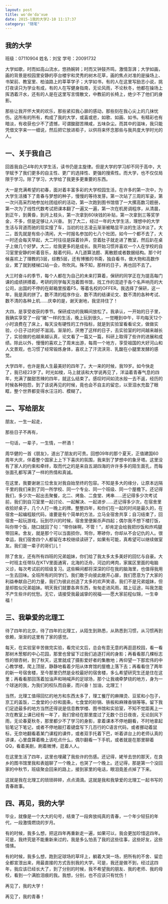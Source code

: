 ```yaml
---
layout: post
title: wo'de'da'xue
date: 2015-1我的大学2-10 11:17:37
category: "随笔"
---
```



## 我的大学


班级：07110904  姓名：刘宝  学号：20091732


大学如歌，时而如高山流水，悠扬婉转；时而又钟鼓齐鸣，激情澎湃；大学如画，画的背景是校园里安静的亭台楼宇和灵秀的树木花草，画的焦点对准的是操场上、书架前、教室里、柏油路上的莘莘学子；大学如书，有的人在这里写励志小说，挑灯夜读只为学业有成，有的人在写健身指南，无论风雨，不论秋冬，他都在操场上挥洒着汗水，还有的人是在这里写言情散文，中教前的长椅上，绝少不了他们的身影。


那些让我开怀大笑的欢乐，那些紧扣我心扉的感动，那些刻在我心尖上的几抹忧伤。这所有的所有，构成了我的大学，或喜或悲，如歌、如画、如书。有精彩也有暗淡，有收获也少不了遗憾，可谓酸甜苦辣咸，五味杂尘。而其中的滋味，我只能凭借文字来一一细说，然后把它放进柜子，以供将来怀念那些与我共度大学时光的人。


## 一、关于我自己

回首我自己4年的大学生活，读书仍是主旋律。但是大学的学习却不同于高中，大学赋予了我们更多的自主性、更广的选择性、更强的搜索性。而大学，也不仅仅局限于学习。除了学习，大学给了我更多更重要的东西。

大一是充满希望的初春，面对着丰富多彩的大学校园生活，在许多的第一次中，为大学生活播下了青春与梦想的种子，慢慢的等待发芽。第一次站了三周的军姿，第一次兴高采烈地参加社团组织的活动，第一次跑到图书馆借了一大摞高数习题册，第一次为了线性代数考试把课本翻了一遍又一遍，第一次在机房调程序，从清晨，到正午，到黄昏，到月上枝头，第一次拿到60块钱的补贴，第一次拿到三等奖学金，不多，但是足够让人兴奋。
到了大二，经过一年的大学生活，理想中的大学生活与背道而驰的现实撞了车，当初的壮志凌云渐渐被略显平淡的生活冲淡了。大二，首先就是有些小清闲，大一时报名参加的七八个社团，如今一个都不去了，大一时还会每天早起，大二时往往是踩着铃声，空着肚子就走进了教室，然后趴在桌子上做几个好梦。大二，给我更多的是成长。我开始习惯并喜欢一个人在学校的自习室里安静的听着音乐，敲着代码，A几道算法题、离散题或者数据结构。那个时候喜欢上了理教的3层，综教5层，还有博雅的书斋，独自看书，做大物和高数作业，累了就到楼梯口站一会，吹吹风。殊不知，那样的日子，再也回不去了。

大三时奋斗的季节，每个人都在为自己的未来打算着，保研的同学正在为提高每门课的成绩拼搏着，考研的同学每天泡着图书馆，找工作的混迹于各个名声响亮的大公司，出国的不停的在邮箱里按着F5，等着名校的OFFER。我选择了保研，这一年，我是真的拼了。数不清的程序作业、数不清的结课论文、数不清的各种考试、数不清的各种上机……庆幸的是，谢天谢地，我坚持住了！

大四，是享受收获的季节。保研成功的我瞬间放松了。我承认，一开始的日子里，我确实享受了一段“猪”一样的生活，晚上玩到很久，一觉睡到中午，平均每天12个小时浪费在了床上，每天没有硬性的工作指标，就是到实验室看看论文，做做实验，小日子过的好不滋润。渐渐的，厌倦了这样的日子，去实验室的时间越来越长了，实验做的也越来越认真，论文看了一篇又一篇，科研上取得了些许的进展和成绩。除此以外，慢慢的喜欢上了周末出游，每周一个地方，享受祖国的大好河山和人文景观，也习惯了经常锻炼身体，喜欢上了汗流浃背、乳酸在小腿里发酵的感觉。

大学四年，也许是我人生最美好的四年了。大一来的时候，我19岁。如今快走了，我已经23岁了。时光如梭，马上就该和大学说再见了，洋溢着青春气息的四年，充满了酸甜苦辣的四年，就这么结束了。感叹时间如流水般一去不返，经历的时候各种抱怨，到了该说再见的时候，竟也会不自主的留恋，以至泪水充盈了眼眶，整个世界都变得水汪汪的、模糊了。

## 二、写给朋友

朋友，一生一起走，

那些日子不再有，

一句话，一辈子，一生情，一杯酒！

周华健的一首《朋友》，道出了朋友的可贵。回想09年的那个夏天，正值建国60周年大庆，伴着整个国家上上下下喜庆的氛围，我来到了梦想中的象牙塔。这里没有了家人的约束和牵绊，取而代之的是来自五湖四海的许许多多的陌生面孔，而每张面孔都写满了一样的热情和真诚。

在这里，我要谢谢三位舍友对我自始至终的包容。不知是多大的缘分，让原本远隔千里的我们来到了同一所学校、同一个专业、同一个班级、同一个屋檐下。还记得我们，多少次一起出去聚餐，北二、烤鱼、二食堂、烤串……还记得多少次考试前，我们到自习室里一起讨论、一起解决、一起进步……还记得多少次，在宿舍里收拾好桌子，几个人打一晚上的牌。整整四年，和你们在一起的时间是最久的，在宿舍一起编程敲代码，谁要是有个简单的方法，立马全宿舍共享；自习结束了，回宿舍一起玩游戏，玩到尽兴的时候，宿舍里便厮杀声四起；偶尔我不想下楼打饭，叫你带个饭，随口就回了句：“带你妹啊，不管！”，却肯定会给我把炒饭和炸鸡腿带回来。舍友，就是那个可以当面损你，骂你，寒碜你，你却从不会记仇的人。很幸运，我们宿舍四个人都留在本校继续读研了，如果有可能，真希望可以继续做室友。我们是一辈子的哥们儿！

除了舍友，还有所有四班的兄弟姐妹，你们给了我太多太多美好的回忆与自豪。大一时班主任带队在KTV里面通宵，北海的泛舟，河边的烤肉，家属区里面的电脑义诊，每次考试前的班级复习。这些瞬间都将深深的印在我的脑海里，也值得我用一生去回味。全班所有的同学们，我们敢于向彼此敞开心扉，我们愿意为了大家的利益奉献自己的力量，我们为彼此创造了太多的欢声笑语，我们不是兄弟姐妹，但是却胜似兄弟姐妹。明天我们就要各奔东西，匆匆走进风雨，踏上征途，叫我怎能不产生些许的忧愁。无它，请接受我最诚挚的祝福——愿大家前程似锦，一生幸福！

## 三、我挚爱的北理工

待了四年的北京，待了四年的北理工，从陌生到熟悉，从熟悉到习惯，从习惯再到依赖，渐渐的这里有了家的感觉。

每天，在实验室辛苦做完实验，看完论文后，总会有意无意的再逛逛校园，看一看那树木葱郁的中心花园，那里也曾留下过我们追逐打闹的身影；再看看那几棵标志性的银杏树，到了秋天，这里就成了摄影爱好者的集散地；再仰望一下那宏伟的中心教学楼，爬上顶层，静静地看着夕阳从体育馆的屋檐上落下去；再看看住了两年的新一号宿舍楼，至今那里仍然是全校最好的宿舍楼，多么希望研究生还是住在这里；再看看那回荡着加油声和呐喊声的足球场，那个让我魂牵梦绕的地方，身为一个球迷的我，为我们的校队而自豪，而兴奋！加油，北理工！

当然，北理工值得回忆的地方和东西太多了，理工餐厅的麻辣烫、豆浆和小包子，京工的盖饭，二食堂的小炒和面条，七食堂的砂锅、铁板和麻辣香锅等等。留下我们足迹最多的地方当然还得说是信息教学楼、图书馆和实验室，不知不觉距离上一次在教室上课已经有一年了，我们曾经在那里度过了无数个日日夜夜，无论刮风下雨，无论春夏秋冬，那里都少不了学习的身影，拿着课本不停地翻看，不时地拿起铅笔记下笔记，或者不停地敲打着键盘写下几百行的C语言代码，或者挪动着鼠标，无奈地翻看着某门课程的课件，或者双手托着下巴，听着讲台上的老师认真的讲课，心里盘算着晚上该吃点什么，偶尔翻看一下手机，或者就是在那里聊着QQ，看着美剧，刷着微博，逛着人人。

在这里生活了四年，这里也埋藏了我些许的伤感。还记得，姥爷去世的那天，在良乡的图书馆里我和表姐聊了一个晚上，也哭了一个晚上。还记得，那是第一个没回家的中秋节，班级聚会回来的路上，接到家里的电话，眼泪竟差点掉了下来。

这就是我在北理工的琐琐碎碎，点点滴滴。这就是我和我挚爱的北理工一起书写的青春故事。

## 四、再见，我的大学
毕业，就像是一个大大的句号，结束了一段奔放纯真的青春，一个年少轻狂的年代，一段激情燃烧的岁月。

有的时候，我多么想，把这四年再重新走一遍，如果可以，我会更加珍惜这四年。可是，我终究是不能重新来过的，我是多么怕丢了我的这些往事，这些好友，这些情愫。

有的时候，我多么想，跑到足球场的草坪上，躺着大哭一场，把所有的不舍、留恋全都宣泄出来，用最直接的方式告别我的大学。可是，我还是做不到，经过这四年，我应该已经长大了，到了分别的时候，我不希望我的朋友、我的老师、我的母校，看到一个满脸泪痕的我。我想，分别，也不应该只有忧伤！

再见了，我的大学！

再见了，我的青春！
